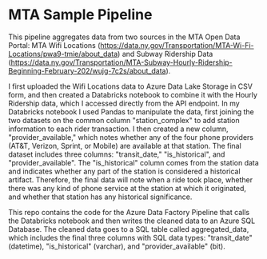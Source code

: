 # MTA Sample Pipeline

This pipeline aggregates data from two sources in the MTA Open Data Portal: MTA Wifi Locations (https://data.ny.gov/Transportation/MTA-Wi-Fi-Locations/pwa9-tmie/about_data) and Subway Ridership Data (https://data.ny.gov/Transportation/MTA-Subway-Hourly-Ridership-Beginning-February-202/wujg-7c2s/about_data).

I first uploaded the Wifi Locations data to Azure Data Lake Storage in CSV form, and then created a Databricks notebook to combine it with the Hourly Ridership data, which I accessed directly from the API endpoint. In my Databricks notebook I used Pandas to manipulate the data, first joining the two datasets on the common column "station_complex" to add station information to each rider transaction. I then created a new column, "provider_available," which notes whether any of the four phone providers (AT&T, Verizon, Sprint,  or Mobile) are available at that station. The final dataset includes three columns: "transit_date," "is_historical", and "provider_available". The "is_historical" column comes from the station data and indicates whether any part of the station is considered a historical artifact. Therefore, the final data will note when a ride took place, whether there was any kind of phone service at the station at which it originated, and whether that station has any historical significance.

This repo contains the code for the Azure Data Factory Pipeline that calls the Databricks notebook and then writes the cleaned data to an Azure SQL Database. The cleaned data goes to a SQL table called aggregated_data, which includes the final three columns with SQL data types: "transit_date" (datetime), "is_historical" (varchar), and "provider_available" (bit).
